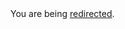<html><body>You are being <a href="https://gist.github.com/neekey/4368685/raw/50615d351004cd6cab3c1806c77be1228a3234e7/gist-blog-Cordova(PhoneGap)-plugin.md">redirected</a>.</body></html>